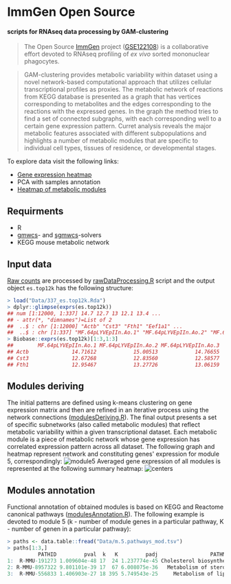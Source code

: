 # ImmGen Open Source
#### scripts for RNAseq data processing by GAM-clustering

> The Open Source [ImmGen](http://www.immgen.org/) project ([GSE122108](https://www.ncbi.nlm.nih.gov/geo/query/acc.cgi?acc=GSE122108)) is a collaborative effort devoted to RNAseq profiling of *ex vivo* sorted mononuclear phagocytes. 

> GAM-clustering provides metabolic variability within dataset using a novel network-based computational approach that utilizes cellular transcriptional profiles as proxies. The metabolic network of reactions from KEGG database is presented as a graph that has vertices corresponding to metabolites and the edges corresponding to the reactions with the expressed genes. In the graph the method tries to find a set of connected subgraphs, with each corresponding well to a certain gene expression pattern. Curret analysis reveals the major metabolic features associated with different subpopulations and highlights a number of metabolic modules that are specific to individual cell types, tissues of residence, or developmental stages.

To explore data visit the following links:
- [Gene expression heatmap](https://artyomovlab.wustl.edu/phantasus/?preloaded=ImmGen_total_Eduw0mei4)
- PCA with samples annotation
- [Heatmap of metabolic modules](https://artyomovlab.wustl.edu/phantasus/?session=x039baa087a35e7) 

## Requirments
- R
- [gmwcs](https://github.com/ctlab/gmwcs-solver)- and [sgmwcs](https://github.com/ctlab/sgmwcs-solver)-solvers 	
- KEGG mouse metabolic network 

## Input data
[Raw counts](Data/OSMNP_unnormalized_genes_count_10_3_18.count_table) are processed by [rawDataProcessing.R]() script and the output object `es.top12k` has the following structure:

``` r
> load("Data/337_es.top12k.Rda")
> dplyr::glimpse(exprs(es.top12k))
## num [1:12000, 1:337] 14.7 12.7 13 12.1 13.4 ...
## - attr(*, "dimnames")=List of 2
##  ..$ : chr [1:12000] "Actb" "Cst3" "Fth1" "Eef1a1" ...
##  ..$ : chr [1:337] "MF.64pLYVEpIIn.Ao.1" "MF.64pLYVEpIIn.Ao.2" "MF.64pLYVEpIIn.Ao.3" ...
> Biobase::exprs(es.top12k)[1:3,1:3]
##        MF.64pLYVEpIIn.Ao.1 MF.64pLYVEpIIn.Ao.2 MF.64pLYVEpIIn.Ao.3
## Actb              14.71612            15.00513            14.76655
## Cst3              12.67268            12.83560            12.58577
## Fth1              12.95467            13.27726            13.06159
```

## Modules deriving
The initial patterns are defined using k-means clustering on gene expression matrix and then are refined in an iterative process using the network connections ([modulesDeriving.R]()).
The final output presents a set of specific subnetworks (also called metabolic modules) that reflect metabolic variability within a given transcriptional dataset. 
Each metabolic module is a piece of metabolic network whose gene expression has correlated expression pattern across all dataset. The following graph and heatmap represent network and constituting genes' expression for module 5, correspondingly:
![module5](/readmePics/github.pic.m5.pdf.jpg "network and gene expression heatmap for module 5")
Averaged gene expression of all modules is represented at the following summary heatmap:
![centers](/readmePics/github.m.centers.pdf.jpg "centers heatmap")

## Modules annotation
Functional annotation of obtained modules is based on KEGG and Reactome canonical pathways ([modulesAnnotation.R]()).
The following example is devoted to module 5 (k - number of module genes in a particular pathway, K - number of genen in a particular pathway):
``` r
> paths <- data.table::fread("Data/m.5.pathways_mod.tsv")
> paths[1:3,]
          PATHID         pval  k   K         padj                 PATHNAME				genes
1:  R-MMU-191273 1.009604e-48 17  24 1.237774e-45 Cholesterol biosynthesis	Hmgcs1 Hmgcr Msmo1 Cyp51 Mvd ...
2: R-MMU-8957322 9.801101e-39 17  67 6.008075e-36   Metabolism of steroids	Hmgcs1 Hmgcr Msmo1 Cyp51 Mvd ...
3:  R-MMU-556833 1.406903e-27 18 395 5.749543e-25     Metabolism of lipids	Hmgcs1 Hmgcr Msmo1 Cyp51 Aacs ...
```